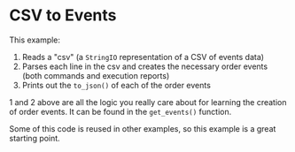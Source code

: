 # CSV to Events

This example:
1. Reads a "csv" (a `StringIO` representation of a CSV of events data)
2. Parses each line in the csv and creates the necessary order events (both commands and execution reports)
3. Prints out the `to_json()` of each of the order events

1 and 2 above are all the logic you really care about for learning the creation of order events. It can be found in the `get_events()` function.

Some of this code is reused in other examples, so this example is a great starting point.

